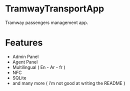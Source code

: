 # TramwayTransportApp
Tramway passengers management app.
# Features
* Admin Panel
* Agent Panel
* Multilingual ( En - Ar - fr )
* NFC
* SQLite
* and many more ( i'm not good at writing the README )
